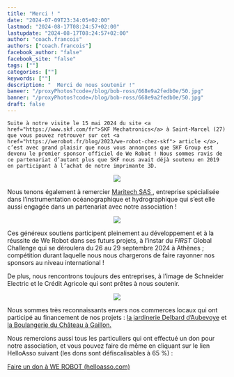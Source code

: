 ```yaml
---
title: "Merci ! "
date: "2024-07-09T23:34:05+02:00"
lastmod: "2024-08-17T08:24:57+02:00"
lastupdate: "2024-08-17T08:24:57+02:00"
author: "coach.francois"
authors: ["coach.francois"]
facebook_author: "false"
facebook_site: "false"
tags: [""]
categories: [""]
keywords: [""]
description: "  Merci de nous soutenir !"
baneer: "/proxyPhotos?code=/blog/bob-ross/668e9a2fedb0e/50.jpg"
banner: "/proxyPhotos?code=/blog/bob-ross/668e9a2fedb0e/50.jpg"
draft: false
---
```

	Suite à notre visite le 15 mai 2024 du site <a href="https://www.skf.com/fr">SKF Mechatronics</a> à Saint-Marcel (27) que vous pouvez retrouver sur cet <a href="https://werobot.fr/blog/2023/we-robot-chez-skf"> article </a>, c’est avec grand plaisir que nous vous annonçons que SKF Group est devenu le premier sponsor officiel de We Robot ! Nous sommes ravis de ce partenariat d’autant plus que SKF nous avait déjà soutenu en 2019 en participant à l’achat de notre imprimante 3D.


<center>
<img src="/proxyPhotos?code=/blog/bob-ross/668e9d37e85d8/50.jpg">
</center>




Nous tenons également à remercier <a href="https://www.maritech.fr/">Maritech SAS </a>, entreprise spécialisée dans l’instrumentation océanographique et hydrographique qui s’est elle aussi engagée dans un partenariat avec notre association !



<center>
<img src="/proxyPhotos?code=/blog/bob-ross/668e9dd66427c/50.jpg">
</center>

Ces généreux soutiens participent pleinement au développement et à la réussite de We Robot dans ses futurs projets, à l’instar du <i>FIRST</i> Global Challenge qui se déroulera du 26 au 29 septembre 2024 à Athènes ; compétition durant laquelle nous nous chargerons de faire rayonner nos sponsors au niveau international ! 



De plus, nous rencontrons toujours des entreprises, à l’image de Schneider Electric et le Crédit Agricole  qui sont prêtes à nous soutenir. 

<center>
<img src="/proxyPhotos?code=/blog/bob-ross/668e9dc68a3b0/50.jpg">
</center>

Nous sommes très reconnaissants envers nos commerces locaux qui ont participé au financement de nos projets :
<a href="https://www.delbard.fr/magasins/jardinerie-delbard-aubevoye/"> la jardinerie Delbard d’Aubevoye</a> et <a href="https://www.facebook.com/people/Vanille-ou-chocolat-Boulangerie-du-ch%C3%A2teau-Gaillon/100077801287091/">  la Boulangerie du Château à Gaillon.</a>



Nous remercions aussi tous les particuliers qui ont effectué un don  pour notre association, et vous pouvez faire de même en cliquant sur le lien HelloAsso suivant (les dons sont défiscalisables à 65 %) : <!--hyperlien vers une page Web-->
<a href="https://www.helloasso.com/associations/we-robot/formulaires/1"
   title="soutenir We Robot">  

Faire un don à WE ROBOT (helloasso.com)
</a>

    




